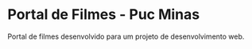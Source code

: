 # Portal de Filmes - Puc Minas
Portal de filmes desenvolvido para um projeto de desenvolvimento web.
